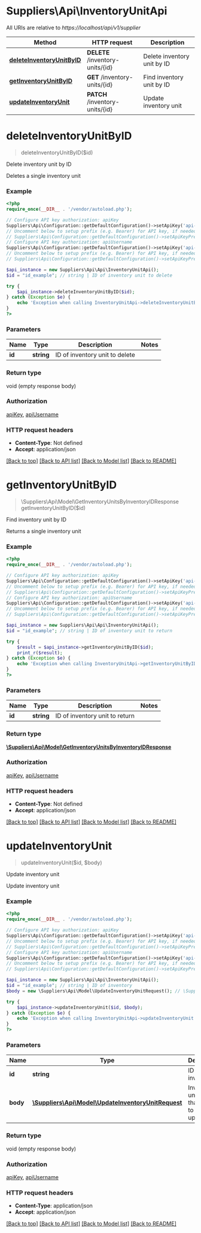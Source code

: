 # Suppliers\Api\InventoryUnitApi

All URIs are relative to *https://localhost/api/v1/supplier*

Method | HTTP request | Description
------------- | ------------- | -------------
[**deleteInventoryUnitByID**](InventoryUnitApi.md#deleteInventoryUnitByID) | **DELETE** /inventory-units/{id} | Delete inventory unit by ID
[**getInventoryUnitByID**](InventoryUnitApi.md#getInventoryUnitByID) | **GET** /inventory-units/{id} | Find inventory unit by ID
[**updateInventoryUnit**](InventoryUnitApi.md#updateInventoryUnit) | **PATCH** /inventory-units/{id} | Update inventory unit


# **deleteInventoryUnitByID**
> deleteInventoryUnitByID($id)

Delete inventory unit by ID

Deletes a single inventory unit

### Example
```php
<?php
require_once(__DIR__ . '/vendor/autoload.php');

// Configure API key authorization: apiKey
Suppliers\Api\Configuration::getDefaultConfiguration()->setApiKey('api-key', 'YOUR_API_KEY');
// Uncomment below to setup prefix (e.g. Bearer) for API key, if needed
// Suppliers\Api\Configuration::getDefaultConfiguration()->setApiKeyPrefix('api-key', 'Bearer');
// Configure API key authorization: apiUsername
Suppliers\Api\Configuration::getDefaultConfiguration()->setApiKey('api-username', 'YOUR_API_KEY');
// Uncomment below to setup prefix (e.g. Bearer) for API key, if needed
// Suppliers\Api\Configuration::getDefaultConfiguration()->setApiKeyPrefix('api-username', 'Bearer');

$api_instance = new Suppliers\Api\Api\InventoryUnitApi();
$id = "id_example"; // string | ID of inventory unit to delete

try {
    $api_instance->deleteInventoryUnitByID($id);
} catch (Exception $e) {
    echo 'Exception when calling InventoryUnitApi->deleteInventoryUnitByID: ', $e->getMessage(), PHP_EOL;
}
?>
```

### Parameters

Name | Type | Description  | Notes
------------- | ------------- | ------------- | -------------
 **id** | **string**| ID of inventory unit to delete |

### Return type

void (empty response body)

### Authorization

[apiKey](../../README.md#apiKey), [apiUsername](../../README.md#apiUsername)

### HTTP request headers

 - **Content-Type**: Not defined
 - **Accept**: application/json

[[Back to top]](#) [[Back to API list]](../../README.md#documentation-for-api-endpoints) [[Back to Model list]](../../README.md#documentation-for-models) [[Back to README]](../../README.md)

# **getInventoryUnitByID**
> \Suppliers\Api\Model\GetInventoryUnitsByInventoryIDResponse getInventoryUnitByID($id)

Find inventory unit by ID

Returns a single inventory unit

### Example
```php
<?php
require_once(__DIR__ . '/vendor/autoload.php');

// Configure API key authorization: apiKey
Suppliers\Api\Configuration::getDefaultConfiguration()->setApiKey('api-key', 'YOUR_API_KEY');
// Uncomment below to setup prefix (e.g. Bearer) for API key, if needed
// Suppliers\Api\Configuration::getDefaultConfiguration()->setApiKeyPrefix('api-key', 'Bearer');
// Configure API key authorization: apiUsername
Suppliers\Api\Configuration::getDefaultConfiguration()->setApiKey('api-username', 'YOUR_API_KEY');
// Uncomment below to setup prefix (e.g. Bearer) for API key, if needed
// Suppliers\Api\Configuration::getDefaultConfiguration()->setApiKeyPrefix('api-username', 'Bearer');

$api_instance = new Suppliers\Api\Api\InventoryUnitApi();
$id = "id_example"; // string | ID of inventory unit to return

try {
    $result = $api_instance->getInventoryUnitByID($id);
    print_r($result);
} catch (Exception $e) {
    echo 'Exception when calling InventoryUnitApi->getInventoryUnitByID: ', $e->getMessage(), PHP_EOL;
}
?>
```

### Parameters

Name | Type | Description  | Notes
------------- | ------------- | ------------- | -------------
 **id** | **string**| ID of inventory unit to return |

### Return type

[**\Suppliers\Api\Model\GetInventoryUnitsByInventoryIDResponse**](../Model/GetInventoryUnitsByInventoryIDResponse.md)

### Authorization

[apiKey](../../README.md#apiKey), [apiUsername](../../README.md#apiUsername)

### HTTP request headers

 - **Content-Type**: Not defined
 - **Accept**: application/json

[[Back to top]](#) [[Back to API list]](../../README.md#documentation-for-api-endpoints) [[Back to Model list]](../../README.md#documentation-for-models) [[Back to README]](../../README.md)

# **updateInventoryUnit**
> updateInventoryUnit($id, $body)

Update inventory unit

Update inventory unit

### Example
```php
<?php
require_once(__DIR__ . '/vendor/autoload.php');

// Configure API key authorization: apiKey
Suppliers\Api\Configuration::getDefaultConfiguration()->setApiKey('api-key', 'YOUR_API_KEY');
// Uncomment below to setup prefix (e.g. Bearer) for API key, if needed
// Suppliers\Api\Configuration::getDefaultConfiguration()->setApiKeyPrefix('api-key', 'Bearer');
// Configure API key authorization: apiUsername
Suppliers\Api\Configuration::getDefaultConfiguration()->setApiKey('api-username', 'YOUR_API_KEY');
// Uncomment below to setup prefix (e.g. Bearer) for API key, if needed
// Suppliers\Api\Configuration::getDefaultConfiguration()->setApiKeyPrefix('api-username', 'Bearer');

$api_instance = new Suppliers\Api\Api\InventoryUnitApi();
$id = "id_example"; // string | ID of inventory
$body = new \Suppliers\Api\Model\UpdateInventoryUnitRequest(); // \Suppliers\Api\Model\UpdateInventoryUnitRequest | Inventory unit object that needs to be updated

try {
    $api_instance->updateInventoryUnit($id, $body);
} catch (Exception $e) {
    echo 'Exception when calling InventoryUnitApi->updateInventoryUnit: ', $e->getMessage(), PHP_EOL;
}
?>
```

### Parameters

Name | Type | Description  | Notes
------------- | ------------- | ------------- | -------------
 **id** | **string**| ID of inventory |
 **body** | [**\Suppliers\Api\Model\UpdateInventoryUnitRequest**](../Model/UpdateInventoryUnitRequest.md)| Inventory unit object that needs to be updated | [optional]

### Return type

void (empty response body)

### Authorization

[apiKey](../../README.md#apiKey), [apiUsername](../../README.md#apiUsername)

### HTTP request headers

 - **Content-Type**: application/json
 - **Accept**: application/json

[[Back to top]](#) [[Back to API list]](../../README.md#documentation-for-api-endpoints) [[Back to Model list]](../../README.md#documentation-for-models) [[Back to README]](../../README.md)

